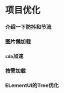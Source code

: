 # 项目优化

### 介绍一下防抖和节流







### 图片懒加载







### `cdn`加速





### 按需加载







### ELementUI的Tree优化







